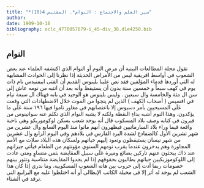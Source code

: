 ```yaml
---
title: "*سير العلم والاجتماع : النوام*. المقتبس 4(10)"
author: 
date: 1909-10-16
bibliography: oclc_4770057679-i_45-div_38.d1e4258.bib
---
```




##  النوام 


 تقول مجلة  المطالعات البيتية  أن مرض النوم أو النوام الذي اكتشفه العلماء عند بعض الشعوب في أواسط افريقية ليس من الأمراض الحديثة إذا نظرنا إلى الحوادث المشابهة له التي أوردها قدماء المؤلفين فقد نص علينا بلينوس القديم أن الفتى ايبمنيدس نام ذات يوم في كهف سبعاً و  خمسين  سنة بدون أن يستيقظ وأنه بعد أن انتبه من نومه عاش إلى سن ال  مئة  والخامسة وال  سبعين  . وليس بلينوس هو الوحيد في بابه فهناك ال  سبعة  نيام في افسيس ( أصحاب الكهف ) الذين لم ينجوا من الموت خلال الاضطهادات التي وقعت عَلَى المسيحيين بأمر دسيوس إلا باعتصابهم في مغاور ناموا فيها  ١٩٦  سنة عَلَى ما يؤكدون. وهذا النوم أشبه بداءِ النقطة ولكنه لا يشبه النوام الذي تكلم عنه سوانينوس من فيرون في كتابه وصف بلاد المسكوب قال أنه يوجد شعب يسكن لوكوموريكو وهي ناحية واقعة فيما   وراء بلاد السارماتيين فيظهرون أنهم ماتوا منذ اليوم السابع وال  عشرين  من شهر تشرين الأول كالضفادع لشدة البرد القارس في بلادهم وفي اليوم الرابع وال  عشرين  من شهر نيسان يستيقظون وتعود إليهم حياتهم ولسكان هذه البلاد صلات مع الأمم المجاورة وهم يدخرون عندما يقرب نومهم السنوي مؤونتهم   من الطعام فيأتي جيرانهم عند ذاك يبحثون عنهم تاركين بضائع وميرة عَلَى سبيل المقايضة بثمن متساوٍ ومتى عادت إلى اللوكوموزيكيين حياتهم يطالبون بحقوقهم إذا لم يجدوا المقايضة متناسبة وتثور بينهم خصومات ربما أدت إلى حروب بين هاته الشعوب المسكويية. وما ندري إذا كان هذا الشعب لم يوجد له أثر إلا في مخيلة الكاتب الإيطالي أو أنه اختلطوا عليه مع اليرابيع التي ترقد في الشتاء. 
